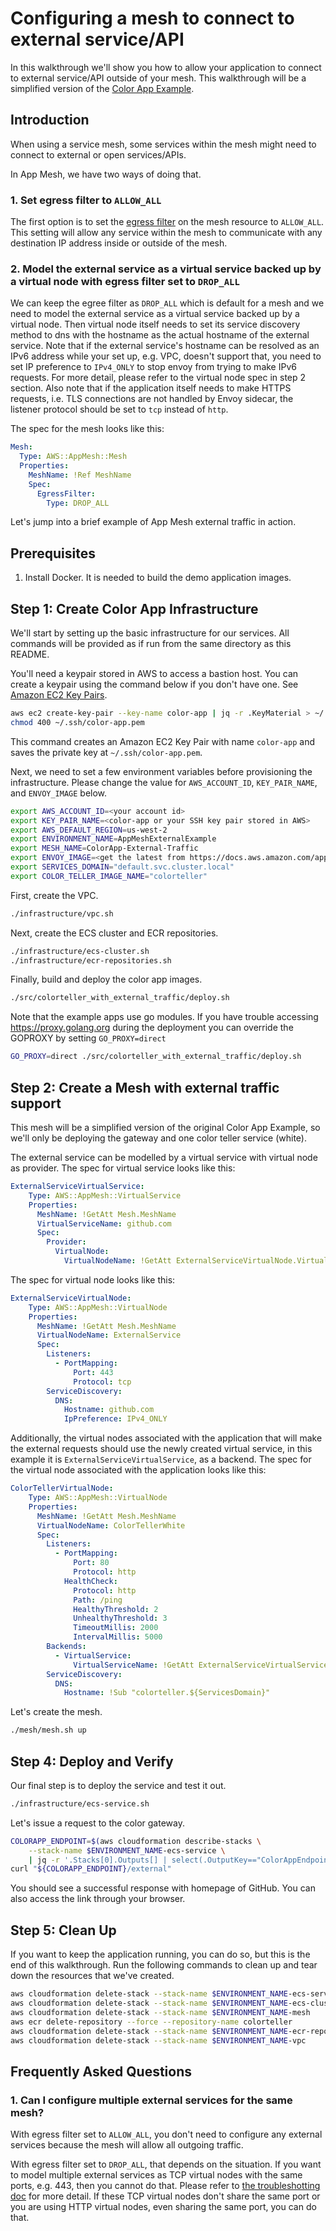 # Configuring a mesh to connect to external service/API

In this walkthrough we'll show you how to allow your application to connect to external service/API outside of your mesh. This walkthrough will be a simplified version of the [Color App Example](https://github.com/aws/aws-app-mesh-examples/tree/main/examples/apps/colorapp).

## Introduction

When using a service mesh, some services within the mesh might need to connect to external or open services/APIs.

In App Mesh, we have two ways of doing that.

### 1. Set egress filter to ``ALLOW_ALL``

The first option is to set the [egress filter](https://docs.aws.amazon.com/app-mesh/latest/APIReference/API_EgressFilter.html) on the mesh resource to ``ALLOW_ALL``. This setting will allow any service within the mesh to communicate with any destination IP address inside or outside of the mesh.

### 2. Model the external service as a virtual service backed up by a virtual node with egress filter set to ``DROP_ALL``

We can keep the egree filter as ``DROP_ALL`` which is default for a mesh and we need to model the external service as a virtual service backed up by a virtual node. Then virtual node itself needs to set its service discovery method to dns with the hostname as the actual hostname of the external service. Note that if the external service's hostname can be resolved as an IPv6 address while your set up, e.g. VPC, doesn't support that, you need to set IP preference to ``IPv4_ONLY`` to stop envoy from trying to make IPv6 requests. For more detail, please refer to the virtual node spec in step 2 section. Also note that if the application itself needs to make HTTPS requests, i.e. TLS connections are not handled by Envoy sidecar, the listener protocol should be set to ``tcp`` instead of ``http``.

The spec for the mesh looks like this:
```yaml
Mesh:
  Type: AWS::AppMesh::Mesh
  Properties:
    MeshName: !Ref MeshName
    Spec:
      EgressFilter:
        Type: DROP_ALL
```

Let's jump into a brief example of App Mesh external traffic in action.

## Prerequisites

1. Install Docker. It is needed to build the demo application images.

## Step 1: Create Color App Infrastructure

We'll start by setting up the basic infrastructure for our services. All commands will be provided as if run from the same directory as this README.

You'll need a keypair stored in AWS to access a bastion host. You can create a keypair using the command below if you don't have one. See [Amazon EC2 Key Pairs](https://docs.aws.amazon.com/AWSEC2/latest/UserGuide/ec2-key-pairs.html).

```bash
aws ec2 create-key-pair --key-name color-app | jq -r .KeyMaterial > ~/.ssh/color-app.pem
chmod 400 ~/.ssh/color-app.pem
```

This command creates an Amazon EC2 Key Pair with name `color-app` and saves the private key at
`~/.ssh/color-app.pem`.

Next, we need to set a few environment variables before provisioning the
infrastructure. Please change the value for `AWS_ACCOUNT_ID`, `KEY_PAIR_NAME`, and `ENVOY_IMAGE` below.

```bash
export AWS_ACCOUNT_ID=<your account id>
export KEY_PAIR_NAME=<color-app or your SSH key pair stored in AWS>
export AWS_DEFAULT_REGION=us-west-2
export ENVIRONMENT_NAME=AppMeshExternalExample
export MESH_NAME=ColorApp-External-Traffic
export ENVOY_IMAGE=<get the latest from https://docs.aws.amazon.com/app-mesh/latest/userguide/envoy.html>
export SERVICES_DOMAIN="default.svc.cluster.local"
export COLOR_TELLER_IMAGE_NAME="colorteller"
```

First, create the VPC.

```bash
./infrastructure/vpc.sh
```

Next, create the ECS cluster and ECR repositories.

```bash
./infrastructure/ecs-cluster.sh
./infrastructure/ecr-repositories.sh
```

Finally, build and deploy the color app images.

```bash
./src/colorteller_with_external_traffic/deploy.sh
```

Note that the example apps use go modules. If you have trouble accessing <https://proxy.golang.org> during the deployment you can override the GOPROXY by setting `GO_PROXY=direct`

```bash
GO_PROXY=direct ./src/colorteller_with_external_traffic/deploy.sh
```

## Step 2: Create a Mesh with external traffic support

This mesh will be a simplified version of the original Color App Example, so we'll only be deploying the gateway and one color teller service (white).

The external service can be modelled by a virtual service with virtual node as provider. The spec for virtual service looks like this:

```yaml
ExternalServiceVirtualService:
    Type: AWS::AppMesh::VirtualService
    Properties:
      MeshName: !GetAtt Mesh.MeshName
      VirtualServiceName: github.com
      Spec:
        Provider:
          VirtualNode:
            VirtualNodeName: !GetAtt ExternalServiceVirtualNode.VirtualNodeName
```

The spec for virtual node looks like this:
```yaml
ExternalServiceVirtualNode:
    Type: AWS::AppMesh::VirtualNode
    Properties:
      MeshName: !GetAtt Mesh.MeshName
      VirtualNodeName: ExternalService
      Spec:
        Listeners:
          - PortMapping:
              Port: 443
              Protocol: tcp
        ServiceDiscovery:
          DNS:
            Hostname: github.com
            IpPreference: IPv4_ONLY
```

Additionally, the virtual nodes associated with the application that will make the external requests should use the newly created virtual service, in this example it is ``ExternalServiceVirtualService``, as a backend. The spec for the virtual node associated with the application looks like this:

```yaml
ColorTellerVirtualNode:
    Type: AWS::AppMesh::VirtualNode
    Properties:
      MeshName: !GetAtt Mesh.MeshName
      VirtualNodeName: ColorTellerWhite
      Spec:
        Listeners:
          - PortMapping:
              Port: 80
              Protocol: http
            HealthCheck:
              Protocol: http
              Path: /ping
              HealthyThreshold: 2
              UnhealthyThreshold: 3
              TimeoutMillis: 2000
              IntervalMillis: 5000
        Backends:
          - VirtualService:
              VirtualServiceName: !GetAtt ExternalServiceVirtualService.VirtualServiceName
        ServiceDiscovery:
          DNS:
            Hostname: !Sub "colorteller.${ServicesDomain}"
```

Let's create the mesh.

```bash
./mesh/mesh.sh up
```

## Step 4: Deploy and Verify

Our final step is to deploy the service and test it out.

```bash
./infrastructure/ecs-service.sh
```

Let's issue a request to the color gateway.

```bash
COLORAPP_ENDPOINT=$(aws cloudformation describe-stacks \
    --stack-name $ENVIRONMENT_NAME-ecs-service \
    | jq -r '.Stacks[0].Outputs[] | select(.OutputKey=="ColorAppEndpoint") | .OutputValue')
curl "${COLORAPP_ENDPOINT}/external"
```

You should see a successful response with homepage of GitHub. You can also access the link through your browser.

## Step 5: Clean Up

If you want to keep the application running, you can do so, but this is the end of this walkthrough.
Run the following commands to clean up and tear down the resources that we've created.

```bash
aws cloudformation delete-stack --stack-name $ENVIRONMENT_NAME-ecs-service
aws cloudformation delete-stack --stack-name $ENVIRONMENT_NAME-ecs-cluster
aws cloudformation delete-stack --stack-name $ENVIRONMENT_NAME-mesh
aws ecr delete-repository --force --repository-name colorteller
aws cloudformation delete-stack --stack-name $ENVIRONMENT_NAME-ecr-repositories
aws cloudformation delete-stack --stack-name $ENVIRONMENT_NAME-vpc
```

## Frequently Asked Questions
### 1. Can I configure multiple external services for the same mesh?
With egress filter set to ``ALLOW_ALL``, you don't need to configure any external services because the mesh will allow all outgoing traffic.

With egress filter set to ``DROP_ALL``, that depends on the situation. If you want to model multiple external services as TCP virtual nodes with the same ports, e.g. 443, then you cannot do that. Please refer to [the troubleshotting doc](https://docs.aws.amazon.com/app-mesh/latest/userguide/troubleshooting-connectivity.html#ts-connectivity-virtual-node-router) for more detail. If these TCP virtual nodes don't share the same port or you are using HTTP virtual nodes, even sharing the same port, you can do that.